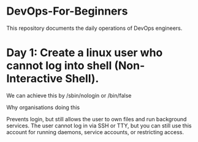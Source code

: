 # DevOps-For-Beginners
This repository documents the daily operations of DevOps engineers.

# Day 1: Create a linux user who cannot log into shell (Non-Interactive Shell).

We can achieve this by /sbin/nologin or /bin/false

Why organisations doing this

Prevents login, but still allows the user to own files and run background services.
The user cannot log in via SSH or TTY, but you can still use this account for running daemons, service accounts, or restricting access.

